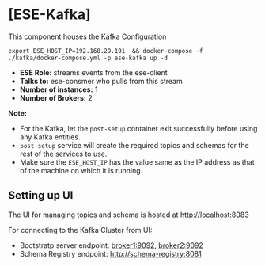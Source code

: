 # [ESE-Kafka]

This component houses the Kafka Configuration

```shell
export ESE_HOST_IP=192.168.29.191  && docker-compose -f ./kafka/docker-compose.yml -p ese-kafka up -d
```

- **ESE Role:** streams events from the ese-client
- **Talks to:** ese-consmer who pulls from this stream
- **Number of instances:** 1
- **Number of Brokers:** 2

__Note:__

- For the Kafka, let the `post-setup` container exit successfully before using any Kafka entities.
- `post-setup` service will create the required topics and schemas for the rest of the services to use.
- Make sure the `ESE_HOST_IP` has the value same as the IP address as that of the machine on which it is running.

## Setting up UI

The UI for managing topics and schema is hosted at <http://localhost:8083>

For connecting to the Kafka Cluster from UI:
- Bootstratp server endpoint: <broker1:9092>, <broker2:9092>
- Schema Registry endpoint: <http://schema-registry:8081>